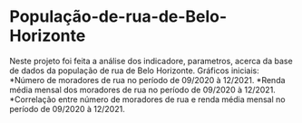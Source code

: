 # População-de-rua-de-Belo-Horizonte

Neste projeto foi feita a análise dos indicadore, parametros, acerca da base de dados da população de rua de Belo Horizonte.
Gráficos iniciais:
  *Número de moradores de rua no período de 09/2020 à 12/2021.
  *Renda média mensal dos moradores de rua no período de 09/2020 à 12/2021.
  *Correlação entre número de moradores de rua e renda média mensal no período de 09/2020 à 12/2021.
